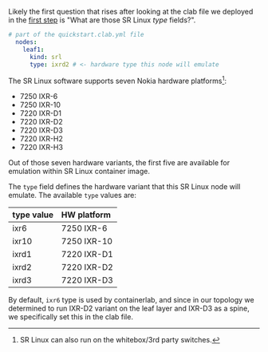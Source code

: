 Likely the first question that rises after looking at the clab file we deployed in the [first step](intro.md) is "What are those SR Linux _type_ fields?".

```yaml
# part of the quickstart.clab.yml file
  nodes:
    leaf1:
      kind: srl
      type: ixrd2 # <- hardware type this node will emulate
```

The SR Linux software supports seven Nokia hardware platforms[^1]:

* 7250 IXR-6
* 7250 IXR-10
* 7220 IXR-D1
* 7220 IXR-D2
* 7220 IXR-D3
* 7220 IXR-H2
* 7220 IXR-H3

Out of those seven hardware variants, the first five are available for emulation within SR Linux container image.

The `type` field defines the hardware variant that this SR Linux node will emulate. The available `type` values are:

| type value | HW platform |
| :--------- | :---------- |
| ixr6       | 7250 IXR-6  |
| ixr10      | 7250 IXR-10 |
| ixrd1      | 7220 IXR-D1 |
| ixrd2      | 7220 IXR-D2 |
| ixrd3      | 7220 IXR-D3 |


By default, `ixr6` type is used by containerlab, and since in our topology we determined to run IXR-D2 variant on the leaf layer and IXR-D3 as a spine, we specifically set this in the clab file.

[^1]: SR Linux can also run on the whitebox/3rd party switches.